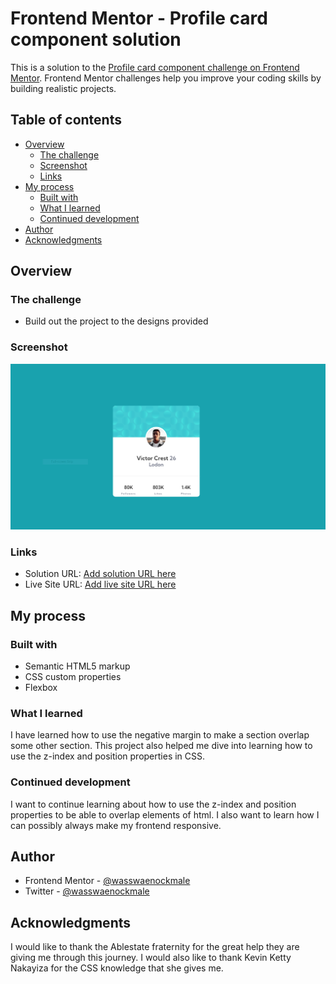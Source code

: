 # Frontend Mentor - Profile card component solution

This is a solution to the [Profile card component challenge on Frontend Mentor](https://www.frontendmentor.io/challenges/profile-card-component-cfArpWshJ). Frontend Mentor challenges help you improve your coding skills by building realistic projects. 

## Table of contents

- [Overview](#overview)
  - [The challenge](#the-challenge)
  - [Screenshot](#screenshot)
  - [Links](#links)
- [My process](#my-process)
  - [Built with](#built-with)
  - [What I learned](#what-i-learned)
  - [Continued development](#continued-development)
- [Author](#author)
- [Acknowledgments](#acknowledgments)


## Overview

### The challenge

- Build out the project to the designs provided

### Screenshot

![](./images/profilecard.PNG)


### Links

- Solution URL: [Add solution URL here](https://github.com/wasswaenockmale/frontendmentor_challenges/tree/master/profile-card-component-main)
- Live Site URL: [Add live site URL here](https://your-live-site-url.com)

## My process

### Built with

- Semantic HTML5 markup
- CSS custom properties
- Flexbox


### What I learned

I have learned how to use the negative margin to make a section overlap some other section. This project also helped me dive into learning how to use the z-index and position properties in CSS.


### Continued development

I want to continue learning about how to use the z-index and position properties to be able to overlap elements of html.
I also want to learn how I can possibly always make my frontend responsive.


## Author

- Frontend Mentor - [@wasswaenockmale](https://www.frontendmentor.io/profile/wasswaenockmale)
- Twitter - [@wasswaenockmale](https://www.twitter.com/wasswaenockmale)


## Acknowledgments

I would like to thank the Ablestate fraternity for the great help they are giving me through this journey. I would also like to thank Kevin Ketty Nakayiza for the CSS knowledge that she gives me.
